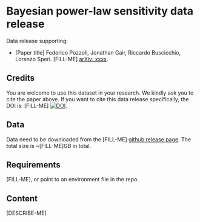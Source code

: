 # Bayesian power-law sensitivity data release

Data release supporting:
- [Paper title]
Federico Pozzoli, Jonathan Gair, Riccardo Buscicchio, Lorenzo Speri. [FILL-ME] [arXiv: xxxx](https://arxiv.org/abs/XXX.YYYY).

## Credits

You are welcome to use this dataset in your research. We kindly ask you to cite the paper above. 
If you want to cite this data release specifically, the DOI is: [FILL-ME] [![DOI](https://zenodo.org/badge/DOI/10.5281/zenodo.13787675.svg)](https://doi.org/10.5281/zenodo.13787675).


## Data

Data need to be downloaded from the [FILL-ME] [github release page](https://github.com/RiccardoBuscicchio/lisa-mbhb-cats-and-samps/releases). 
The total size is ~[FILL-ME]GB in total.

## Requirements
[FILL-ME], or point to an environment file in the repo.

## Content
[DESCRIBE-ME]
